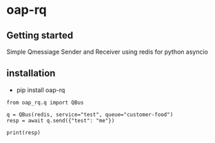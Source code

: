 # oap-rq



## Getting started

Simple Qmessiage Sender and Receiver using redis for python asyncio 

## installation

- pip install oap-rq
```
from oap_rq.q import QBus

q = QBus(redis, service="test", queue="customer-food")
resp = await q.send({"test": "me"})

print(resp)

```




